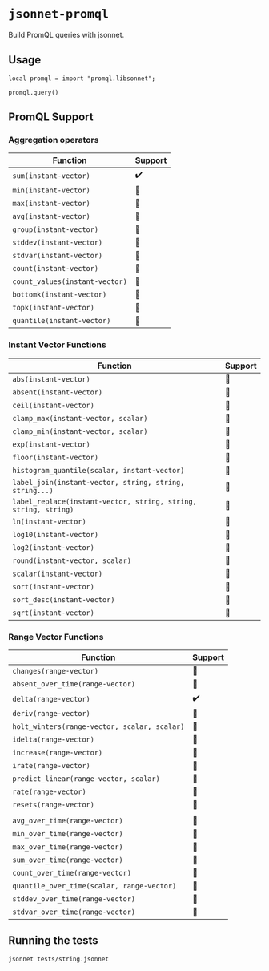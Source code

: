 # `jsonnet-promql`

Build PromQL queries with jsonnet.

## Usage

``` jsonnet
local promql = import "promql.libsonnet";

promql.query()
```

## PromQL Support

### Aggregation operators

| Function                       | Support            |
|--------------------------------|--------------------|
| `sum(instant-vector)`          | :heavy_check_mark: |
| `min(instant-vector)`          | :construction:     |
| `max(instant-vector)`          | :construction:     |
| `avg(instant-vector)`          | :construction:     |
| `group(instant-vector)`        | :construction:     |
| `stddev(instant-vector)`       | :construction:     |
| `stdvar(instant-vector)`       | :construction:     |
| `count(instant-vector)`        | :construction:     |
| `count_values(instant-vector)` | :construction:     |
| `bottomk(instant-vector)`      | :construction:     |
| `topk(instant-vector)`         | :construction:     |
| `quantile(instant-vector)`     | :construction:     |

### Instant Vector Functions

| Function                                                        | Support        |
|-----------------------------------------------------------------|----------------|
| `abs(instant-vector)`                                           | :construction: |
| `absent(instant-vector)`                                        | :construction: |
| `ceil(instant-vector)`                                          | :construction: |
| `clamp_max(instant-vector, scalar)`                             | :construction: |
| `clamp_min(instant-vector, scalar)`                             | :construction: |
| `exp(instant-vector)`                                           | :construction: |
| `floor(instant-vector)`                                         | :construction: |
| `histogram_quantile(scalar, instant-vector)`                    | :construction: |
| `label_join(instant-vector, string, string, string...)`         | :construction: |
| `label_replace(instant-vector, string, string, string, string)` | :construction: |
| `ln(instant-vector)`                                            | :construction: |
| `log10(instant-vector)`                                         | :construction: |
| `log2(instant-vector)`                                          | :construction: |
| `round(instant-vector, scalar)`                                 | :construction: |
| `scalar(instant-vector)`                                        | :construction: |
| `sort(instant-vector)`                                          | :construction: |
| `sort_desc(instant-vector)`                                     | :construction: |
| `sqrt(instant-vector)`                                          | :construction: |

### Range Vector Functions

| Function                                     | Support            |
|----------------------------------------------|--------------------|
| `changes(range-vector)`                      | :construction:     |
| `absent_over_time(range-vector)`             | :construction:     |
| `delta(range-vector)`                        | :heavy_check_mark: |
| `deriv(range-vector)`                        | :construction:     |
| `holt_winters(range-vector, scalar, scalar)` | :construction:     |
| `idelta(range-vector)`                       | :construction:     |
| `increase(range-vector)`                     | :construction:     |
| `irate(range-vector)`                        | :construction:     |
| `predict_linear(range-vector, scalar)`       | :construction:     |
| `rate(range-vector)`                         | :construction:     |
| `resets(range-vector)`                       | :construction:     |
|                                              |                    |
| `avg_over_time(range-vector)`                | :construction:     |
| `min_over_time(range-vector)`                | :construction:     |
| `max_over_time(range-vector)`                | :construction:     |
| `sum_over_time(range-vector)`                | :construction:     |
| `count_over_time(range-vector)`              | :construction:     |
| `quantile_over_time(scalar, range-vector)`   | :construction:     |
| `stddev_over_time(range-vector)`             | :construction:     |
| `stdvar_over_time(range-vector)`             | :construction:     |


## Running the tests

``` shell
jsonnet tests/string.jsonnet
```
